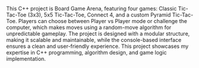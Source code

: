 This C++ project is Board Game Arena, featuring four games: Classic Tic-Tac-Toe (3x3), 5x5 Tic-Tac-Toe, Connect 4, and a custom Pyramid Tic-Tac-Toe.
 Players can choose between Player vs Player mode or challenge the computer, which makes moves using a random-move algorithm for unpredictable gameplay.
 The project is designed with a modular structure, making it scalable and maintainable, while the console-based interface ensures a clean and user-friendly experience.
 This project showcases my expertise in C++ programming, algorithm design, and game logic implementation.
